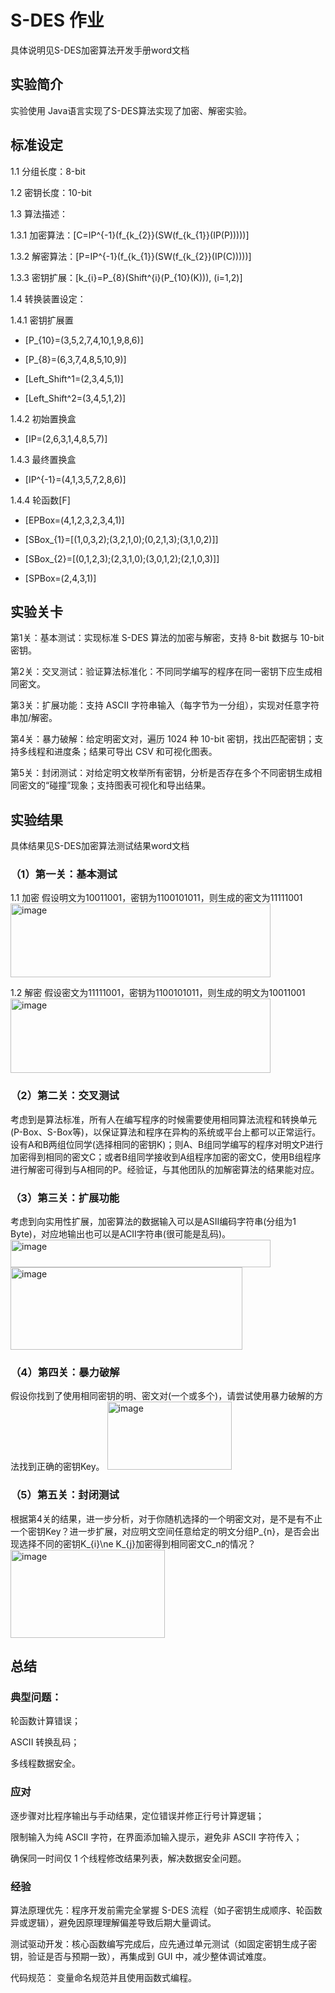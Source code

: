 # S-DES 作业

具体说明见S-DES加密算法开发手册word文档

## 实验简介
实验使用 Java语言实现了S-DES算法实现了加密、解密实验。

## 标准设定

1.1 分组长度：8-bit

1.2 密钥长度：10-bit

1.3 算法描述：

1.3.1 加密算法：[C=IP^{-1}(f_{k_{2}}(SW(f_{k_{1}}(IP(P)))))]

1.3.2 解密算法：[P=IP^{-1}(f_{k_{1}}(SW(f_{k_{2}}(IP(C)))))]

1.3.3 密钥扩展：[k_{i}=P_{8}(Shift^{i}(P_{10}(K))),  (i=1,2)]

1.4 转换装置设定：

1.4.1 密钥扩展置

- [P_{10}=(3,5,2,7,4,10,1,9,8,6)]

- [P_{8}=(6,3,7,4,8,5,10,9)]

- [Left_Shift^1=(2,3,4,5,1)]

- [Left_Shift^2=(3,4,5,1,2)]

1.4.2 初始置换盒

- [IP=(2,6,3,1,4,8,5,7)]

1.4.3 最终置换盒

- [IP^{-1}=(4,1,3,5,7,2,8,6)]

1.4.4 轮函数[F]

- [EPBox=(4,1,2,3,2,3,4,1)]

- [SBox_{1}=[(1,0,3,2);(3,2,1,0);(0,2,1,3);(3,1,0,2)\]]

- [SBox_{2}=[(0,1,2,3);(2,3,1,0);(3,0,1,2);(2,1,0,3)\]]

- [SPBox=(2,4,3,1)]

## 实验关卡
第1关：基本测试：实现标准 S-DES 算法的加密与解密，支持 8-bit 数据与 10-bit 密钥。

第2关：交叉测试：验证算法标准化：不同同学编写的程序在同一密钥下应生成相同密文。

第3关：扩展功能：支持 ASCII 字符串输入（每字节为一分组），实现对任意字符串加/解密。

第4关：暴力破解：给定明密文对，遍历 1024 种 10-bit 密钥，找出匹配密钥；支持多线程和进度条；结果可导出 CSV 和可视化图表。

第5关：封闭测试：对给定明文枚举所有密钥，分析是否存在多个不同密钥生成相同密文的“碰撞”现象；支持图表可视化和导出结果。

## 实验结果
具体结果见S-DES加密算法测试结果word文档
### （1）第一关：基本测试
1.1 加密
假设明文为10011001，密钥为1100101011，则生成的密文为11111001
<img width="416" height="118" alt="image" src="https://github.com/user-attachments/assets/57788c36-df0a-4854-b57a-4e50e16f30e6" />

1.2 解密
假设密文为11111001，密钥为1100101011，则生成的明文为10011001
<img width="416" height="119" alt="image" src="https://github.com/user-attachments/assets/17f15bf8-e1fe-4857-8d62-bff19ae5c58b" />

### （2）第二关：交叉测试
考虑到是算法标准，所有人在编写程序的时候需要使用相同算法流程和转换单元(P-Box、S-Box等)，以保证算法和程序在异构的系统或平台上都可以正常运行。设有A和B两组位同学(选择相同的密钥K)；则A、B组同学编写的程序对明文P进行加密得到相同的密文C；或者B组同学接收到A组程序加密的密文C，使用B组程序进行解密可得到与A相同的P。经验证，与其他团队的加解密算法的结果能对应。

### （3）第三关：扩展功能
考虑到向实用性扩展，加密算法的数据输入可以是ASII编码字符串(分组为1 Byte)，对应地输出也可以是ACII字符串(很可能是乱码)。
<img width="416" height="44" alt="image" src="https://github.com/user-attachments/assets/e914beb5-c9bc-4176-95c2-18d65ecda25e" />
<img width="371" height="132" alt="image" src="https://github.com/user-attachments/assets/81bc6a65-2811-4a9a-b943-e7c3bb3a4bbf" />

### （4）第四关：暴力破解
假设你找到了使用相同密钥的明、密文对(一个或多个)，请尝试使用暴力破解的方法找到正确的密钥Key。
<img width="199" height="109" alt="image" src="https://github.com/user-attachments/assets/ead8b31b-aac5-4c49-81ee-34d7214e3f84" />

### （5）第五关：封闭测试
根据第4关的结果，进一步分析，对于你随机选择的一个明密文对，是不是有不止一个密钥Key？进一步扩展，对应明文空间任意给定的明文分组P_{n}，是否会出现选择不同的密钥K_{i}\ne K_{j}加密得到相同密文C_n的情况？
<img width="247" height="141" alt="image" src="https://github.com/user-attachments/assets/628c1242-f309-45aa-8b1b-3ee03c6a5aa3" />


## 总结
### 典型问题​：
轮函数计算错误；

ASCII 转换乱码；

多线程数据安全。
### 应对
逐步骤对比程序输出与手动结果，定位错误并修正行号计算逻辑；

限制输入为纯 ASCII 字符，在界面添加输入提示，避免非 ASCII 字符传入；

确保同一时间仅 1 个线程修改结果列表，解决数据安全问题。

### 经验
算法原理优先：程序开发前需完全掌握 S-DES 流程（如子密钥生成顺序、轮函数异或逻辑），避免因原理理解偏差导致后期大量调试。​

测试驱动开发：核心函数编写完成后，应先通过单元测试（如固定密钥生成子密钥，验证是否与预期一致），再集成到 GUI 中，减少整体调试难度。

代码规范： 变量命名规范并且使用函数式编程。


